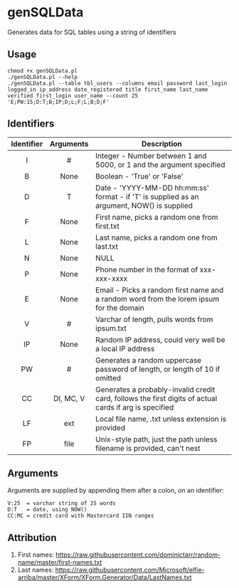 # genSQLData
Generates data for SQL tables using a string of identifiers

## Usage
```
chmod +x genSQLData.pl
./genSQLData.pl --help
./genSQLData.pl --table tbl_users --columns email password last_login logged_in ip_address date_registered title first_name last_name verified first_login user_name --count 25 'E;PW:15;D:T;B;IP;D;L;F;L;B;D;F'
```

## Identifiers
| Identifier | Arguments |  Description |
|   :---:    |    :---:  |--------------|
| I  | # | Integer - Number between 1 and 5000, or 1 and the argument specified |
| B  | None | Boolean - 'True' or 'False' |
| D  | T | Date - 'YYYY-MM-DD hh:mm:ss' format - if 'T' is supplied as an argument, NOW() is supplied |
| F  | None | First name, picks a random one from first.txt |
| L  | None | Last name, picks a random one from last.txt
| N  | None | NULL |
| P  | None | Phone number in the format of xxx-xxx-xxxx |
| E  | None | Email - Picks a random first name and a random word from the lorem ipsum for the domain |
| V  |  #   |  Varchar of <arg> length, pulls words from ipsum.txt |
| IP | None | Random IP address, could very well be a local IP address |
| PW | # | Generates a random uppercase password of <arg> length, or length of 10 if omitted |
| CC | DI, MC, V | Generates a probably-invalid credit card, follows the first digits of actual cards if arg is specified |
| LF | ext | Local file name, .txt unless extension is provided |
| FP | file | Unix-style path, just the path unless filename is provided, can't nest |

## Arguments
Arguments are supplied by appending them after a colon, on an identifier:
```
V:25  = varchar string of 25 words
D:T   = date, using NOW()
CC:MC = credit card with Mastercard IIN ranges
```

## Attribution
1. First names: https://raw.githubusercontent.com/dominictarr/random-name/master/first-names.txt
2. Last names: https://raw.githubusercontent.com/Microsoft/elfie-arriba/master/XForm/XForm.Generator/Data/LastNames.txt
